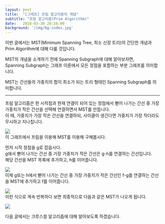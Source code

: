 ```yaml
---
layout: post
title:  "[그래프] 프림 알고리즘의 개념"
subtitle: "프림 알고리즘(Prim Algorithm)"
date:   2018-03-30 20:26:00
background: '/img/bg-index.jpg'
---
```


이번 글에서는 MST(Minimum Spanning Tree, 최소 신장 트리)의 간단한 개념과 Prim Algorithm에 대해 다룰 것입니다.

MST의 개념을 소개하기 전에 Spanning Subgraph에 대해 알아보자면,<br>
Spanning Subgraph는 그래프 이론에서 모든 정점을 포함하는 부분 그래프를 의미합니다.

MST는 간선들의 가중치의 합이 최소가 되는 트리 형태인 Spanning Subgraph를 의미합니다.

<hr>

프림 알고리즘은 한 시작점과 현재 연결이 되어 있는 정점에서 뻗어 나가는 간선 중 가장 가중치가 작은 간선을 선택해 연결하면서 MST를 만듭니다.<br>
이 때, 가중치가 가장 작은 간선을 연결하되, 사이클이 생긴다면 가중치가 가장 작더라도 무시하고 지나칩니다.

<img src = "https://i.imgur.com/tAcm2VF.png"><br>
이 그래프에서 프림을 이용해 MST를 이용해 구해봅시다.

먼저 시작 정점을 g로 잡읍시다.<br>
g에서 뻗어 나가는 간선 중 가장 가중치가 작은 간선은 g-h를 연결하는 간선입니다.<br>
해당 간선을 MST 목록에 추가하고, h를 이어줍니다.

<img src = "https://i.imgur.com/D9o4ZRG.png"><br>
이제 g또는 h에서 뻗어 나가는 간선 중 가장 가중치가 작은 간선인 f-g를 연결하는 간선을 MST에 추가하고 f를 이어줍니다.

<img src = "https://i.imgur.com/mLOwACq.png"><br>
이런 식으로 계속 반복하다 보면 최종적으로 다음과 같은 MST가 나오게 됩니다.

<img src = "https://i.imgur.com/gzhTNt5.png"><br>

다음 글에서는 크루스컬 알고리즘에 대해 알아보도록 하겠습니다.

